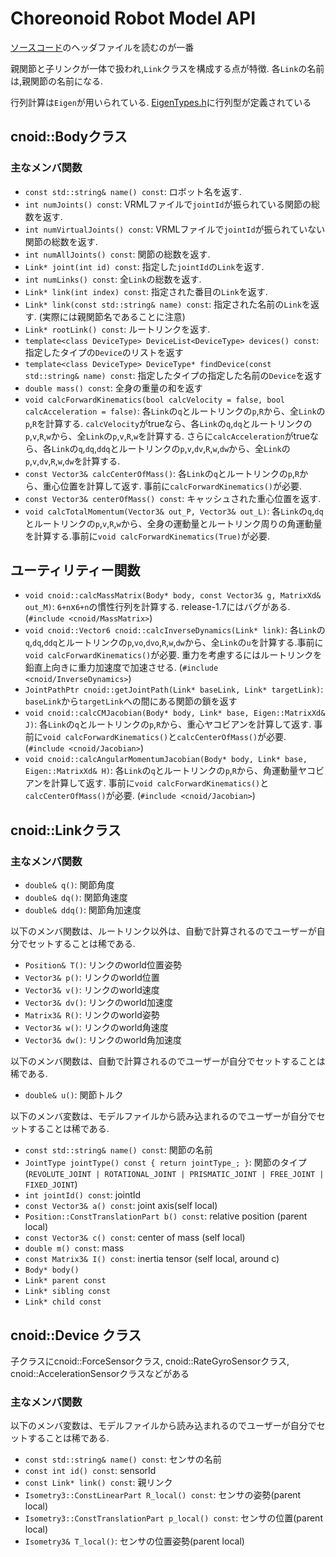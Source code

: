 # Choreonoid Robot Model API

[ソースコード](https://github.com/choreonoid/choreonoid/tree/master/src/Body)のヘッダファイルを読むのが一番

親関節と子リンクが一体で扱われ,`Link`クラスを構成する点が特徴. 各`Link`の名前は,親関節の名前になる.

行列計算は`Eigen`が用いられている. [EigenTypes.h](https://github.com/choreonoid/choreonoid/blob/master/src/Util/EigenTypes.h)に行列型が定義されている

## cnoid::Bodyクラス
### 主なメンバ関数
- `const std::string& name() const`: ロボット名を返す.
- `int numJoints() const`: VRMLファイルで`jointId`が振られている関節の総数を返す.
- `int numVirtualJoints() const`: VRMLファイルで`jointId`が振られていない関節の総数を返す.
- `int numAllJoints() const`: 関節の総数を返す.
- `Link* joint(int id) const`: 指定した`jointId`の`Link`を返す.
- `int numLinks() const`: 全`Link`の総数を返す.
- `Link* link(int index) const`: 指定された番目の`Link`を返す.
- `Link* link(const std::string& name) const`: 指定された名前の`Link`を返す. (実際には親関節名であることに注意)
- `Link* rootLink() const`: ルートリンクを返す.
- `template<class DeviceType> DeviceList<DeviceType> devices() const`: 指定したタイプの`Device`のリストを返す
- `template<class DeviceType> DeviceType* findDevice(const std::string& name) const`: 指定したタイプの指定した名前の`Device`を返す
- `double mass() const`: 全身の重量の和を返す
- `void calcForwardKinematics(bool calcVelocity = false, bool calcAcceleration = false)`: 各`Link`の`q`とルートリンクの`p`,`R`から、全`Link`の`p`,`R`を計算する. `calcVelocity`がtrueなら、各`Link`の`q`,`dq`とルートリンクの`p`,`v`,`R`,`w`から、全`Link`の`p`,`v`,`R`,`w`を計算する. さらに`calcAcceleration`がtrueなら、各`Link`の`q`,`dq`,`ddq`とルートリンクの`p`,`v`,`dv`,`R`,`w`,`dw`から、全`Link`の`p`,`v`,`dv`,`R`,`w`,`dw`を計算する.
- `const Vector3& calcCenterOfMass()`: 各`Link`の`q`とルートリンクの`p`,`R`から、重心位置を計算して返す. 事前に`calcForwardKinematics()`が必要.
- `const Vector3& centerOfMass() const`: キャッシュされた重心位置を返す.
- `void calcTotalMomentum(Vector3& out_P, Vector3& out_L)`: 各`Link`の`q`,`dq`とルートリンクの`p`,`v`,`R`,`w`から、全身の運動量とルートリンク周りの角運動量を計算する.事前に`void calcForwardKinematics(True)`が必要. 

## ユーティリティー関数
- `void cnoid::calcMassMatrix(Body* body, const Vector3& g, MatrixXd& out_M)`: `6+n`x`6+n`の慣性行列を計算する. release-1.7にはバグがある. (`#include <cnoid/MassMatrix>`)
- `void cnoid::Vector6 cnoid::calcInverseDynamics(Link* link)`: 各`Link`の`q`,`dq`,`ddq`とルートリンクの`p`,`vo`,`dvo`,`R`,`w`,`dw`から、全`Link`の`u`を計算する.事前に`void calcForwardKinematics()`が必要. 重力を考慮するにはルートリンクを鉛直上向きに重力加速度で加速させる. (`#include <cnoid/InverseDynamics>`)
- `JointPathPtr cnoid::getJointPath(Link* baseLink, Link* targetLink)`: `baseLink`から`targetLink`への間にある関節の鎖を返す
- `void cnoid::calcCMJacobian(Body* body, Link* base, Eigen::MatrixXd& J)`: 各`Link`の`q`とルートリンクの`p`,`R`から、重心ヤコビアンを計算して返す. 事前に`void calcForwardKinematics()`と`calcCenterOfMass()`が必要. (`#include <cnoid/Jacobian>`)
- `void cnoid::calcAngularMomentumJacobian(Body* body, Link* base, Eigen::MatrixXd& H)`: 各`Link`の`q`とルートリンクの`p`,`R`から、角運動量ヤコビアンを計算して返す. 事前に`void calcForwardKinematics()`と`calcCenterOfMass()`が必要. (`#include <cnoid/Jacobian>`)

## cnoid::Linkクラス
### 主なメンバ関数
- `double& q()`: 関節角度
- `double& dq()`: 関節角速度
- `double& ddq()`: 関節角加速度

以下のメンバ関数は、ルートリンク以外は、自動で計算されるのでユーザーが自分でセットすることは稀である.
- `Position& T()`: リンクのworld位置姿勢
- `Vector3& p()`: リンクのworld位置
- `Vector3& v()`: リンクのworld速度
- `Vector3& dv()`: リンクのworld加速度
- `Matrix3& R()`: リンクのworld姿勢
- `Vector3& w()`: リンクのworld角速度
- `Vector3& dw()`: リンクのworld角加速度

以下のメンバ関数は、自動で計算されるのでユーザーが自分でセットすることは稀である.
- `double& u()`: 関節トルク

以下のメンバ変数は、モデルファイルから読み込まれるのでユーザーが自分でセットすることは稀である.
- `const std::string& name() const`: 関節の名前
- `JointType jointType() const { return jointType_; }`: 関節のタイプ(`REVOLUTE_JOINT | ROTATIONAL_JOINT | PRISMATIC_JOINT | FREE_JOINT | FIXED_JOINT`)
- `int jointId() const`: jointId
- `const Vector3& a() const`: joint axis(self local)
- `Position::ConstTranslationPart b() const`: relative position (parent local)
- `const Vector3& c() const`: center of mass (self local)
- `double m() const`: mass
- `const Matrix3& I() const`: inertia tensor (self local, around c)
- `Body* body()`
- `Link* parent const`
- `Link* sibling const`
- `Link* child const`

## cnoid::Device クラス
子クラスにcnoid::ForceSensorクラス, cnoid::RateGyroSensorクラス, cnoid::AccelerationSensorクラスなどがある
### 主なメンバ関数
以下のメンバ変数は、モデルファイルから読み込まれるのでユーザーが自分でセットすることは稀である.
- `const std::string& name() const`: センサの名前
- `const int id() const`: sensorId
- `const Link* link() const`: 親リンク
- `Isometry3::ConstLinearPart R_local() const`: センサの姿勢(parent local)
- `Isometry3::ConstTranslationPart p_local() const`: センサの位置(parent local)
- `Isometry3& T_local()`: センサの位置姿勢(parent local)
